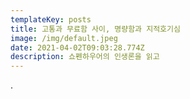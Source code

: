 ```yaml
---
templateKey: posts
title: 고통과 무료함 사이, 명량함과 지적호기심
image: /img/default.jpeg
date: 2021-04-02T09:03:28.774Z
description: 쇼펜하우어의 인생론을 읽고
---
```

.